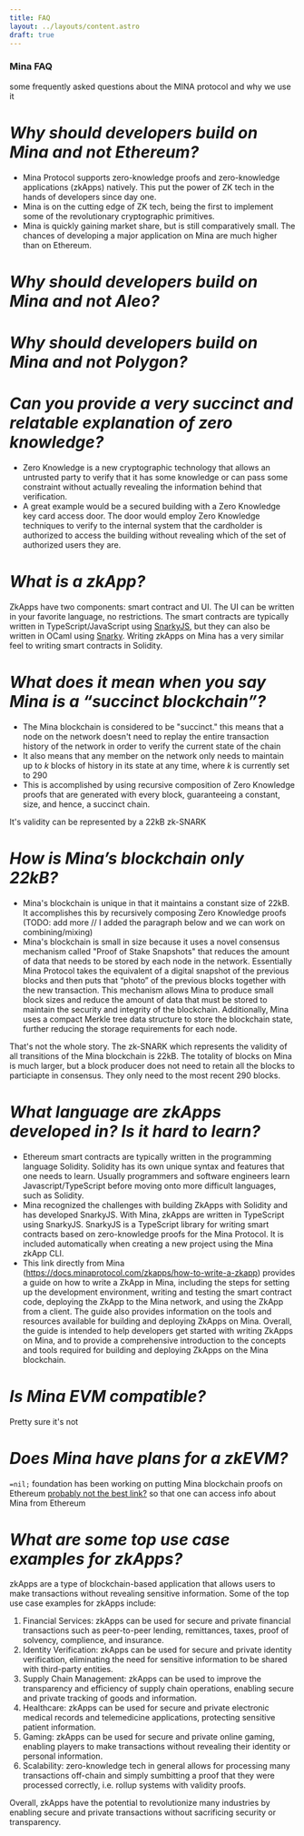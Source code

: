```yaml
---
title: FAQ
layout: ../layouts/content.astro
draft: true
---
```


### Mina FAQ

some frequently asked questions about the MINA protocol and why we use it

# *Why should developers build on Mina and not Ethereum?*

- Mina Protocol supports zero-knowledge proofs and zero-knowledge applications (zkApps) natively. This put the power of ZK tech in the hands of developers since day one.
- Mina is on the cutting edge of ZK tech, being the first to implement some of the revolutionary cryptographic primitives.
- Mina is quickly gaining market share, but is still comparatively small. The chances of developing a major application on Mina are much higher than on Ethereum.

# *Why should developers build on Mina and not Aleo?*

# *Why should developers build on Mina and not Polygon?*

# *Can you provide a very succinct and relatable explanation of zero knowledge?*

- Zero Knowledge is a new cryptographic technology that allows an untrusted party to verify that it has some knowledge or can pass some constraint without actually revealing the information behind that verification.
- A great example would be a secured building with a Zero Knowledge key card access door. The door would employ Zero Knowledge techniques to verify to the internal system that the cardholder is authorized to access the building without revealing which of the set of authorized users they are.

# *What is a zkApp?*

ZkApps have two components: smart contract and UI. The UI can be written in your favorite language, no restrictions. The smart contracts are typically written in TypeScript/JavaScript using [SnarkyJS](https://github.com/o1-labs/snarkyjs), but they can also be written in OCaml using [Snarky](https://github.com/o1-labs/snarky). Writing zkApps on Mina has a very similar feel to writing smart contracts in Solidity.

# *What does it mean when you say Mina is a “succinct blockchain”?*

- The Mina blockchain is considered to be "succinct." this means that a node on the network doesn't need to replay the entire transaction history of the network in order to verify the current state of the chain
- It also means that any member on the network only needs to maintain up to *k* blocks of history in its state at any time, where *k* is currently set to 290
- This is accomplished by using recursive composition of Zero Knowledge proofs that are generated with every block, guaranteeing a constant, size, and hence, a succinct chain.

It's validity can be represented by a 22kB zk-SNARK

# *How is Mina’s blockchain only 22kB?*

- Mina's blockchain is unique in that it maintains a constant size of 22kB. It accomplishes this by recursively composing Zero Knowledge proofs (TODO: add more // I added the paragraph below and we can work on combining/mixing)
- Mina's blockchain is small in size because it uses a novel consensus mechanism called "Proof of Stake Snapshots" that reduces the amount of data that needs to be stored by each node in the network. Essentially Mina Protocol takes the equivalent of a digital snapshot of the previous blocks and then puts that “photo” of the previous blocks together with the new transaction. This mechanism allows Mina to produce small block sizes and reduce the amount of data that must be stored to maintain the security and integrity of the blockchain. Additionally, Mina uses a compact Merkle tree data structure to store the blockchain state, further reducing the storage requirements for each node.

That's not the whole story. The zk-SNARK which represents the validity of all transitions of the Mina blockchain is 22kB. The totality of blocks on Mina is much larger, but a block producer does not need to retain all the blocks to particiapte in consensus. They only need to the most recent 290 blocks.

# *What language are zkApps developed in? Is it hard to learn?*

- Ethereum smart contracts are typically written in the programming language Solidity. Solidity has its own unique syntax and features that one needs to learn. Usually programmers and software engineers learn Javascript/TypeScript before moving onto more difficult languages, such as Solidity.
- Mina recognized the challenges with building ZkApps with Solidity and has developed SnarkyJS. With Mina, zkApps are written in TypeScript using SnarkyJS. SnarkyJS is a TypeScript library for writing smart contracts based on zero-knowledge proofs for the Mina Protocol. It is included automatically when creating a new project using the Mina zkApp CLI.
- This link directly from Mina (https://docs.minaprotocol.com/zkapps/how-to-write-a-zkapp) provides a guide on how to write a ZkApp in Mina, including the steps for setting up the development environment, writing and testing the smart contract code, deploying the ZkApp to the Mina network, and using the ZkApp from a client. The guide also provides information on the tools and resources available for building and deploying ZkApps on Mina. Overall, the guide is intended to help developers get started with writing ZkApps on Mina, and to provide a comprehensive introduction to the concepts and tools required for building and deploying ZkApps on the Mina blockchain.

# *Is Mina EVM compatible?*

Pretty sure it's not

# *Does Mina have plans for a zkEVM?*

`=nil;` foundation has been working on putting Mina blockchain proofs on Ethereum [probably not the best link?](https://minacrypto.com/2021/10/02/bridging-mina-with-ethereum-meet-nil-foundation/) so that one can access info about Mina from Ethereum

# *What are some top use case examples for zkApps?*

zkApps are a type of blockchain-based application that allows users to make transactions without revealing sensitive information. Some of the top use case examples for zkApps include:

1. Financial Services: zkApps can be used for secure and private financial transactions such as peer-to-peer lending, remittances, taxes, proof of solvency, complience, and insurance.
2. Identity Verification: zkApps can be used for secure and private identity verification, eliminating the need for sensitive information to be shared with third-party entities.
3. Supply Chain Management: zkApps can be used to improve the transparency and efficiency of supply chain operations, enabling secure and private tracking of goods and information.
4. Healthcare: zkApps can be used for secure and private electronic medical records and telemedicine applications, protecting sensitive patient information.
5. Gaming: zkApps can be used for secure and private online gaming, enabling players to make transactions without revealing their identity or personal information.
6. Scalability: zero-knowledge tech in general allows for processing many transactions off-chain and simply sumbitting a proof that they were processed correctly, i.e. rollup systems with validity proofs.

Overall, zkApps have the potential to revolutionize many industries by enabling secure and private transactions without sacrificing security or transparency.

